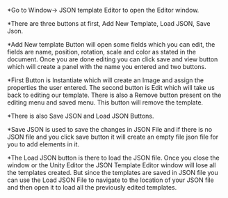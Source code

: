 *Go to Window-> JSON template Editor to open the Editor window.


*There are three buttons at first, Add New Template, Load JSON, Save Json.


*Add New template Button will open some fields which you can edit, the fields are name, position, rotation, scale and color as stated in the document. Once you are done editing you can click save and view button which will create a panel with the name you entered and two buttons.


*First Button is Instantiate which will create an Image and assign the properties the user entered. The second button is Edit which will take us back to editing our template. There is also a Remove button present on the editing menu and saved menu. This button will remove the template.


*There is also Save JSON and Load JSON Buttons.


*Save JSON is used to save the changes in JSON File and if there is no JSON file and you click save button it will create an empty file json file for you to add elements in it.


*The Load JSON button is there to load the JSON file. Once you close the window or the Unity Editor the JSON Template Editor window will lose all the templates created. But since the templates are saved in JSON file you can use the Load JSON File to navigate to the location of your JSON file and then open it to load all the previously edited templates.
